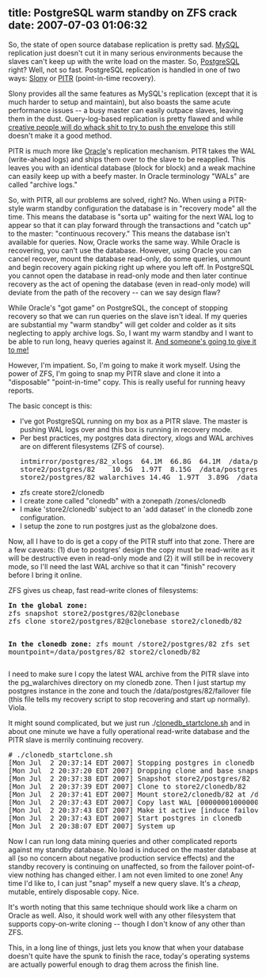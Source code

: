 title: PostgreSQL warm standby on ZFS crack
date: 2007-07-03 01:06:32
---

<p>So, the state of open source database replication is pretty sad.  <a href="http://www.mysql.com/">MySQL</a> replication just doesn't cut it in many serious environments because the slaves can't keep up with the write load on the master.  So, <a href="http://www.postgresql.org/">PostgreSQL</a> right?  Well, not so fast.  PostgreSQL replication is handled in one of two ways: <a href="http://slony.info/">Slony</a> or <a href="http://www.postgresql.org/docs/8.2/static/continuous-archiving.html">PITR</a> (point-in-time recovery).</p>

<p>Slony provides all the same features as MySQL's replication (except that it is much harder to setup and maintain), but also boasts the same acute performance issues -- a busy master can easily outpace slaves, leaving them in the dust.  Query-log-based replication is pretty flawed and while <a href="http://mysqldatabaseadministration.blogspot.com/2007/05/pre-fetch-binlogs-to-speed-up-mysql.html">creative people will do whack shit to try to push the envelope</a> this still doesn't make it a good method.</p>

<p>PITR is much more like <a href="http://www.oracle.com/">Oracle</a>'s replication mechanism.  PITR takes the WAL (write-ahead logs) and ships them over to the slave to be reapplied.  This leaves you with an identical database (block for block) and a weak machine can easily keep up with a beefy master.  In Oracle terminology "WALs" are called "archive logs."</p>

<p>So, with PITR, all our problems are solved, right?  No.  When using a PITR-style warm standby configuration the database is in "recovery mode" all the time.  This means the database is "sorta up" waiting for the next WAL log to appear so that it can play forward through the transactions and "catch up" to the master: "continuous recovery."  This means the database isn't available for queries.  Now, Oracle works the same way.  While Oracle is recovering, you can't use the database.  However, using Oracle you can cancel recover, mount the database read-only, do some queries, unmount and begin recovery again picking right up where you left off.  In PostgreSQL you cannot open the database in read-only mode and then later continue recovery as the act of opening the database (even in read-only mode) will deviate from the path of the recovery -- can we say design flaw?</p>

<p>While Oracle's "got game" on PostgreSQL, the concept of stopping recovery so that we can run queries on the slave isn't ideal.  If my queries are substantial my "warm standby" will get colder and colder as it sits neglecting to apply archive logs.  So, I want my warm standby and I want to be able to run long, heavy queries against it.  <a href="http://code.google.com/soc/2007/postgres/appinfo.html?csaid=6545828A8197EBC6">And someone's going to give it to me!</a></p>

<p>However, I'm impatient.  So, I'm going to make it work myself.  Using the power of ZFS, I'm going to snap my PITR slave and clone it into a "disposable" "point-in-time" copy.  This is really useful for running heavy reports.</p>

The basic concept is this:

<ul>
<li>I've got PostgreSQL running on my box as a PITR slave.  The master is pushing WAL logs over and this box is running in recovery mode.</li>
<li>Per best practices, my postgres data directory, xlogs and WAL archives are on different filesystems (ZFS of course).

<pre>
intmirror/postgres/82_xlogs  64.1M  66.8G  64.1M  /data/postgres/82_xlogs
store2/postgres/82    10.5G  1.97T  8.15G  /data/postgres/82
store2/postgres/82_walarchives 14.4G  1.97T  3.89G  /data/postgres/82_walarchives
</pre>
</li>
<li>zfs create store2/clonedb</li>
<li>I create zone called "clonedb" with a zonepath /zones/clonedb</li>
<li>I make 'store2/clonedb' subject to an 'add dataset' in the clonedb zone configuration.</li>
<li>I setup the zone to run postgres just as the globalzone does.</li>
</ul>

<p>Now, all I have to do is get a copy of the PITR stuff into that zone.  There are a few caveats: (1) due to postgres' design the copy must be read-write as it will be destructive even in read-only mode and (2) it will still be in recovery mode, so I'll need the last WAL archive so that it can "finish" recovery before I bring it online.</p>

<p>ZFS gives us cheap, fast read-write clones of filesystems:</p>
<pre>
<b>In the global zone:</b>
zfs snapshot store2/postgres/82@clonebase
zfs clone store2/postgres/82@clonebase store2/clonedb/82

<b>In the clonedb zone:</b>
zfs mount /store2/postgres/82
zfs set mountpoint=/data/postgres/82 store2/clonedb/82
</pre>

<p>I need to make sure I copy the latest WAL archive from the PITR slave into the pg_walarchives directory on my clonedb zone. Then I just startup my postgres instance in the zone and touch the /data/postgres/82/failover file (this file tells my recovery script to stop recovering and start up normally).  Viola.</p>

<p>It might sound complicated, but we just run ./<a href="https://labs.omniti.com/trac/pgsoltools/browser/trunk/pitr_clone/clonedb_startclone.sh">clonedb_startclone.sh</a> and in about one minute we have a fully operational read-write database and the PITR slave is merrily continuing recovery.</p>

<pre>
# ./clonedb_startclone.sh
[Mon Jul  2 20:37:14 EDT 2007] Stopping postgres in clonedb
[Mon Jul  2 20:37:20 EDT 2007] Dropping clone and base snapshot
[Mon Jul  2 20:37:38 EDT 2007] Snapshot store2/postgres/82
[Mon Jul  2 20:37:39 EDT 2007] Clone to store2/clonedb/82
[Mon Jul  2 20:37:41 EDT 2007] Mount store2/clonedb/82 at /data/postgres/82 in clonedb
[Mon Jul  2 20:37:43 EDT 2007] Copy last WAL [0000000100000016000000FA]
[Mon Jul  2 20:37:43 EDT 2007] Make it active [induce failover]
[Mon Jul  2 20:37:43 EDT 2007] Start postgres in clonedb
[Mon Jul  2 20:38:07 EDT 2007] System up
</pre>

<p>Now I can run long data mining queries and other complicated reports against my standby database.  No load is induced on the master database at all (so no concern about negative production service effects) and the standby recovery is continuing on unaffected, so from the failover point-of-view nothing has changed either.  I am not even limited to one zone!  Any time I'd like to, I can just "snap" myself a new query slave.  It's a <em>cheap</em>, mutable, entirely disposable copy. Nice.</p>

<p>It's worth noting that this same technique should work like a charm on Oracle as well.  Also, it should work well with any other filesystem that supports copy-on-write cloning -- though I don't know of any other than ZFS.</p>

<p>This, in a long line of things, just lets you know that when your database doesn't quite have the spunk to finish the race, today's operating systems are actually powerful enough to drag them across the finish line.</p>
